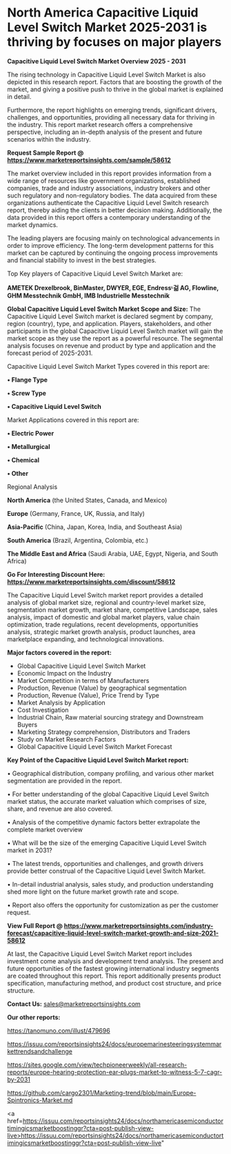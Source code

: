 # North America Capacitive Liquid Level Switch Market 2025-2031 is thriving by focuses on major players

<Strong> Capacitive Liquid Level Switch Market Overview 2025 - 2031</strong>

The rising technology in Capacitive Liquid Level Switch Market is also depicted in this research report. Factors that are boosting the growth of the market, and giving a positive push to thrive in the global market is explained in detail.

Furthermore, the report highlights on emerging trends, significant drivers, challenges, and opportunities, providing all necessary data for thriving in the industry. This report market research offers a comprehensive perspective, including an in-depth analysis of the present and future scenarios within the industry.

<strong>Request Sample Report @ <a href=https://www.marketreportsinsights.com/sample/58612>https://www.marketreportsinsights.com/sample/58612</a></strong>

The market overview included in this report provides information from a wide range of resources like government organizations, established companies, trade and industry associations, industry brokers and other such regulatory and non-regulatory bodies. The data acquired from these organizations authenticate the Capacitive Liquid Level Switch research report, thereby aiding the clients in better decision making. Additionally, the data provided in this report offers a contemporary understanding of the market dynamics.

The leading players are focusing mainly on technological advancements in order to improve efficiency. The long-term development patterns for this market can be captured by continuing the ongoing process improvements and financial stability to invest in the best strategies.

Top Key players of Capacitive Liquid Level Switch Market are:

<strong>AMETEK Drexelbrook, BinMaster, DWYER, EGE, Endressᶫ걺 AG, Flowline, GHM Messtechnik GmbH, IMB Industrielle Messtechnik</strong>

<strong><b>Global Capacitive Liquid Level Switch Market Scope and Size:</b></strong>
The Capacitive Liquid Level Switch market is declared segment by company, region (country), type, and application. Players, stakeholders, and other participants in the global Capacitive Liquid Level Switch market will gain the market scope as they use the report as a powerful resource. The segmental analysis focuses on revenue and product by type and application and the forecast period of 2025-2031.

Capacitive Liquid Level Switch Market Types covered in this report are:

<strong>• Flange Type

• Screw Type

• Capacitive Liquid Level Switch</strong>

Market Applications covered in this report are:

<strong>• Electric Power

• Metallurgical

• Chemical

• Other</strong> 

Regional Analysis

<strong>North America</strong> (the United States, Canada, and Mexico)

<strong>Europe</strong> (Germany, France, UK, Russia, and Italy)

<strong>Asia-Pacific</strong> (China, Japan, Korea, India, and Southeast Asia)

<strong>South America</strong> (Brazil, Argentina, Colombia, etc.)

<strong>The Middle East and Africa</strong> (Saudi Arabia, UAE, Egypt, Nigeria, and South Africa)

<strong>Go For Interesting Discount Here: <a href=https://www.marketreportsinsights.com/discount/58612>https://www.marketreportsinsights.com/discount/58612</a></strong>

The Capacitive Liquid Level Switch market report provides a detailed analysis of global market size, regional and country-level market size, segmentation market growth, market share, competitive Landscape, sales analysis, impact of domestic and global market players, value chain optimization, trade regulations, recent developments, opportunities analysis, strategic market growth analysis, product launches, area marketplace expanding, and technological innovations.

<strong><b>Major factors covered in the report:</b></strong>
<ul>
  <li>Global Capacitive Liquid Level Switch Market </li>
  <li>Economic Impact on the Industry</li>
  <li>Market Competition in terms of Manufacturers</li>
  <li>Production, Revenue (Value) by geographical segmentation</li>
  <li>Production, Revenue (Value), Price Trend by Type</li>
  <li>Market Analysis by Application</li>
  <li>Cost Investigation</li>
  <li>Industrial Chain, Raw material sourcing strategy and Downstream Buyers</li>
  <li>Marketing Strategy comprehension, Distributors and Traders</li>
  <li>Study on Market Research Factors</li>
  <li>Global Capacitive Liquid Level Switch Market Forecast</li>
</ul>

<strong><b>Key Point of the Capacitive Liquid Level Switch Market report:</b></strong>

• Geographical distribution, company profiling, and various other market segmentation are provided in the report.

• For better understanding of the global Capacitive Liquid Level Switch market status, the accurate market valuation which comprises of size, share, and revenue are also covered.

• Analysis of the competitive dynamic factors better extrapolate the complete market overview

• What will be the size of the emerging Capacitive Liquid Level Switch market in 2031?

• The latest trends, opportunities and challenges, and growth drivers provide better construal of the Capacitive Liquid Level Switch Market.

• In-detail industrial analysis, sales study, and production understanding shed more light on the future market growth rate and scope.

• Report also offers the opportunity for customization as per the customer request.

<strong><b>View Full Report @ <a href=https://www.marketreportsinsights.com/industry-forecast/capacitive-liquid-level-switch-market-growth-and-size-2021-58612>https://www.marketreportsinsights.com/industry-forecast/capacitive-liquid-level-switch-market-growth-and-size-2021-58612</a></b></strong>


At last, the Capacitive Liquid Level Switch Market report includes investment come analysis and development trend analysis. The present and future opportunities of the fastest growing international industry segments are coated throughout this report. This report additionally presents product specification, manufacturing method, and product cost structure, and price structure.

<strong>Contact Us:</strong>
sales@marketreportsinsights.com

<strong>Our other reports:</strong>

<a href=https://tanomuno.com/illust/479696>https://tanomuno.com/illust/479696</a>

<a href=https://issuu.com/reportsinsights24/docs/europemarinesteeringsystemmarkettrendsandchallenge>https://issuu.com/reportsinsights24/docs/europemarinesteeringsystemmarkettrendsandchallenge</a>

<a href=https://sites.google.com/view/techpioneerweekly/all-research-reports/europe-hearing-protection-ear-plugs-market-to-witness-5-7-cagr-by-2031>https://sites.google.com/view/techpioneerweekly/all-research-reports/europe-hearing-protection-ear-plugs-market-to-witness-5-7-cagr-by-2031</a>

<a href=https://github.com/cargo2301/Marketing-trend/blob/main/Europe-Spintronics-Market.md>https://github.com/cargo2301/Marketing-trend/blob/main/Europe-Spintronics-Market.md</a>

<a href=https://issuu.com/reportsinsights24/docs/northamericasemiconductortimingicsmarketboostinggr?cta=post-publish-view-live>https://issuu.com/reportsinsights24/docs/northamericasemiconductortimingicsmarketboostinggr?cta=post-publish-view-live</a>"
